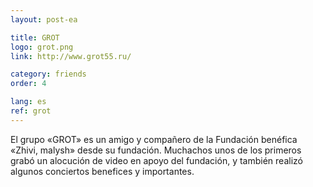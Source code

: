 ```yaml
---
layout: post-ea

title: GROT
logo: grot.png
link: http://www.grot55.ru/

category: friends
order: 4

lang: es
ref: grot
---
```


El grupo «GROT» es un amigo y compañero de la Fundación benéfica 
«Zhivi, malysh» desde su fundación. Muchachos unos de los primeros grabó un alocución de video en apoyo del fundación, y también realizó algunos conciertos benefices y importantes.